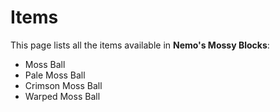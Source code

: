 # Items

This page lists all the items available in **Nemo's Mossy Blocks**:

- Moss Ball
- Pale Moss Ball
- Crimson Moss Ball
- Warped Moss Ball
